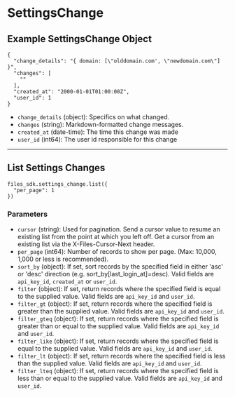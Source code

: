 # SettingsChange

## Example SettingsChange Object

```
{
  "change_details": "{ domain: [\"olddomain.com', \"newdomain.com\"] }",
  "changes": [
    ""
  ],
  "created_at": "2000-01-01T01:00:00Z",
  "user_id": 1
}
```

* `change_details` (object): Specifics on what changed.
* `changes` (string): Markdown-formatted change messages.
* `created_at` (date-time): The time this change was made
* `user_id` (int64): The user id responsible for this change


---

## List Settings Changes

```
files_sdk.settings_change.list({
  "per_page": 1
})
```

### Parameters

* `cursor` (string): Used for pagination.  Send a cursor value to resume an existing list from the point at which you left off.  Get a cursor from an existing list via the X-Files-Cursor-Next header.
* `per_page` (int64): Number of records to show per page.  (Max: 10,000, 1,000 or less is recommended).
* `sort_by` (object): If set, sort records by the specified field in either 'asc' or 'desc' direction (e.g. sort_by[last_login_at]=desc). Valid fields are `api_key_id`, `created_at` or `user_id`.
* `filter` (object): If set, return records where the specified field is equal to the supplied value. Valid fields are `api_key_id` and `user_id`.
* `filter_gt` (object): If set, return records where the specified field is greater than the supplied value. Valid fields are `api_key_id` and `user_id`.
* `filter_gteq` (object): If set, return records where the specified field is greater than or equal to the supplied value. Valid fields are `api_key_id` and `user_id`.
* `filter_like` (object): If set, return records where the specified field is equal to the supplied value. Valid fields are `api_key_id` and `user_id`.
* `filter_lt` (object): If set, return records where the specified field is less than the supplied value. Valid fields are `api_key_id` and `user_id`.
* `filter_lteq` (object): If set, return records where the specified field is less than or equal to the supplied value. Valid fields are `api_key_id` and `user_id`.
